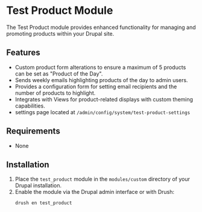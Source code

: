 # Test Product Module

The Test Product module provides enhanced functionality for managing and promoting products within your Drupal site.

## Features

- Custom product form alterations to ensure a maximum of 5 products can be set as "Product of the Day".
- Sends weekly emails highlighting products of the day to admin users.
- Provides a configuration form for setting email recipients and the number of products to highlight.
- Integrates with Views for product-related displays with custom theming capabilities.
-  settings page located at `/admin/config/system/test-product-settings`

## Requirements

- None

## Installation

1. Place the `test_product` module in the `modules/custom` directory of your Drupal installation.
2. Enable the module via the Drupal admin interface or with Drush:
   ```bash
   drush en test_product
